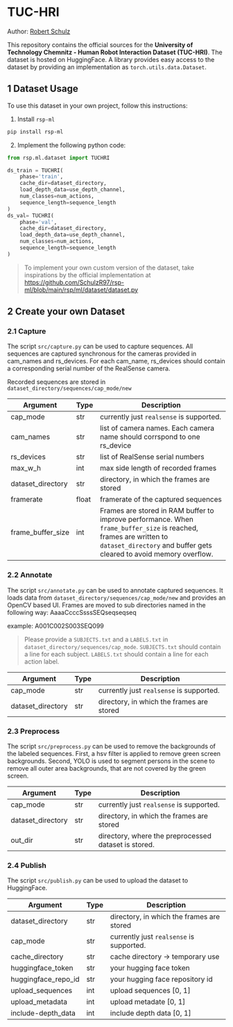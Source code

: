 # TUC-HRI
Author: [Robert Schulz](mailto:schulzr256@gmail.com?subject=TUC-HRI)

This repository contains the official sources for the **University of Technology Chemnitz - Human Robot Interaction Dataset (TUC-HRI)**. The dataset is hosted on HuggingFace. A library provides easy access to the dataset by providing an implementation as `torch.utils.data.Dataset`.

## 1 Dataset Usage
To use this dataset in your own project, follow this instructions:
1. Install `rsp-ml`
```bash
pip install rsp-ml
```
2. Implement the following python code:
```python
from rsp.ml.dataset import TUCHRI

ds_train = TUCHRI(
    phase='train',
    cache_dir=dataset_directory,
    load_depth_data=use_depth_channel,
    num_classes=num_actions,
    sequence_length=sequence_length
)
ds_val= TUCHRI(
    phase='val',
    cache_dir=dataset_directory,
    load_depth_data=use_depth_channel,
    num_classes=num_actions,
    sequence_length=sequence_length
)
```

> To implement your own custom version of the dataset, take inspirations by the official implementation at https://github.com/SchulzR97/rsp-ml/blob/main/rsp/ml/dataset/dataset.py

## 2 Create your own Dataset
### 2.1 Capture
The script `src/capture.py` can be used to capture sequences. All sequences are captured synchronous for the cameras provided in cam_names and rs_devices. For each cam_name, rs_devices should contain a corresponding serial number of the RealSense camera.

Recorded sequences are stored in `dataset_directory/sequences/cap_mode/new`


| Argument   | Type  | Description                              |
|------------|-------|------------------------------------------|
| cap_mode   | str   | currently just `realsense` is supported. |
| cam_names  | str   | list of camera names. Each camera name should corrspond to one rs_device |
| rs_devices | str   | list of RealSense serial numbers         |
| max_w_h    | int   | max side length of recorded frames |
| dataset_directory  | str | directory, in which the frames are stored |
| framerate  | float | framerate of the captured sequences |
| frame_buffer_size | int | Frames are stored in RAM buffer to improve performance. When `frame_buffer_size` is reached, frames are written to `dataset_directory` and buffer gets cleared to avoid memory overflow. |

### 2.2 Annotate
The script `src/annotate.py` can be used to annotate captured sequences. It loads data from `dataset_directory/sequences/cap_mode/new` and provides an OpenCV based UI. Frames are moved to sub directories named in the following way:
AaaaCcccSsssSEQseqseqseq

example: A001C002S003SEQ099

> Please provide a `SUBJECTS.txt` and a `LABELS.txt` in `dataset_directory/sequences/cap_mode`. `SUBJECTS.txt` should contain a line for each subject. `LABELS.txt` should contain a line for each action label.

| Argument           | Type  | Description                              |
|--------------------|-------|------------------------------------------|
| cap_mode           | str   | currently just `realsense` is supported. |
| dataset_directory  | str   | directory, in which the frames are stored  |

### 2.3 Preprocess
The script `src/preprocess.py` can be used to remove the backgrounds of the labeled sequences. First, a hsv filter is applied to remove green screen backgrounds. Second, YOLO is used to segment persons in the scene to remove all outer area backgrounds, that are not covered by the green screen.

| Argument           | Type  | Description                              |
|--------------------|-------|------------------------------------------|
| cap_mode           | str   | currently just `realsense` is supported. |
| dataset_directory  | str   | directory, in which the frames are stored  |
| out_dir            | str   | directory, where the preprocessed dataset is stored. |

### 2.4 Publish
The script `src/publish.py` can be used to upload the dataset to HuggingFace.

| Argument            | Type | Description                                      |
|---------------------|------|--------------------------------------------------|
| dataset_directory   | str  | directory, in which the frames are stored        |
| cap_mode            | str  | currently just `realsense` is supported.         |
| cache_directory     | str  | cache directory -> temporary use                 |
| huggingface_token   | str  | your hugging face token                          |
| huggingface_repo_id | str  | your hugging face repository id                  |
| upload_sequences    | int  | upload sequences [0, 1]                          |
| upload_metadata     | int  | upload metadate [0, 1]                           |
| include-depth_data  | int  | include depth data [0, 1]                        |
